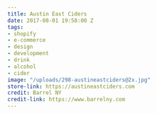 ```yaml
---
title: Austin East Ciders
date: 2017-08-01 19:58:00 Z
tags:
- shopify
- e-commerce
- design
- development
- drink
- alcohol
- cider
image: "/uploads/298-austineastciders@2x.jpg"
store-link: https://austineastciders.com
credit: Barrel NY
credit-link: https://www.barrelny.com
---
```


